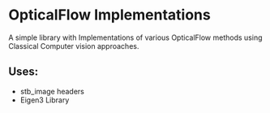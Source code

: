 # OpticalFlow Implementations

A simple library with Implementations of various OpticalFlow methods using Classical Computer vision approaches.


## Uses:
* stb_image headers
* Eigen3 Library
